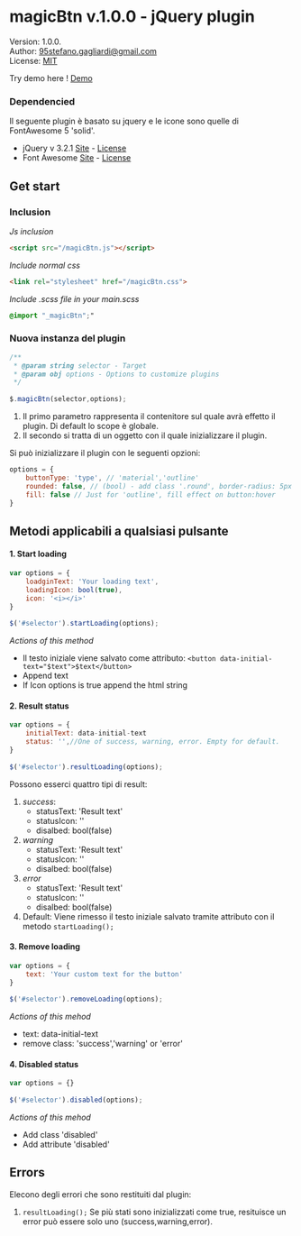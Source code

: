 # magicBtn v.1.0.0 - jQuery plugin
Version: 1.0.0.  
Author: 95stefano.gagliardi@gmail.com  
License: [MIT](https://github.com/Spolaa/freedom-template/blob/master/LICENSE)

Try demo here ! [Demo]()

### Dependencied

Il seguente plugin è basato su jquery e le icone sono quelle di FontAwesome 5 'solid'.

- jQuery v 3.2.1 [Site](https://jquery.com/) - [License](https://jquery.org/license/)
- Font Awesome [Site](http://fontawesome.io/) - [License](http://fontawesome.io/license/)
## Get start
### Inclusion

_Js inclusion_  
```html
<script src="/magicBtn.js"></script>
```  

_Include normal css_  
```html
<link rel="stylesheet" href="/magicBtn.css">
```
 
_Include .scss file in your main.scss_  
```scss
@import "_magicBtn";"
```


### Nuova instanza del plugin

```javascript
/**
 * @param string selector - Target
 * @param obj options - Options to customize plugins
 */
 
$.magicBtn(selector,options);
```
1. Il primo parametro rappresenta il contenitore sul quale avrà effetto il plugin. Di default lo scope è globale.
2. Il secondo si tratta di un oggetto con il quale inizializzare il plugin.
   

Si può inizializzare il plugin con le seguenti opzioni:

```javascript
options = {
    buttonType: 'type', // 'material','outline'
    rounded: false, // (bool) - add class '.round', border-radius: 5px
    fill: false // Just for 'outline', fill effect on button:hover
}
```


## Metodi applicabili a qualsiasi pulsante

#### 1. Start loading
```javascript
var options = {
    loadginText: 'Your loading text',
    loadingIcon: bool(true),
    icon: '<i></i>'
}  
  
$('#selector').startLoading(options);
```
_Actions of this method_
- Il testo iniziale viene salvato come attributo: ```<button data-initial-text="$text">$text</button>```
- Append text
- If Icon options is true append the html string


#### 2. Result status
```javascript
var options = { 
    initialText: data-initial-text
    status: '',//One of success, warning, error. Empty for default.
}
  
$('#selector').resultLoading(options);
```
Possono esserci quattro tipi di result:
1. _success_:
    - statusText: 'Result text'
    - statusIcon: '<code><i></i></code>'
    - disalbed: bool(false)
2. _warning_
    - statusText: 'Result text'
    - statusIcon: '<code><i></i></code>'
    - disalbed: bool(false)
3. _error_
    - statusText: 'Result text'
    - statusIcon: '<i></i>'
    - disalbed: bool(false)
4. Default: Viene rimesso il testo iniziale salvato tramite attributo con il metodo <code>startLoading();</code>

#### 3. Remove loading

```javascript
var options = {
    text: 'Your custom text for the button'
}  
  
$('#selector').removeLoading(options);
```
_Actions of this mehod_
- text: data-initial-text 
- remove class: 'success','warning' or 'error'

#### 4. Disabled status
```javascript
var options = {}  
  
$('#selector').disabled(options);
```
_Actions of this mehod_
- Add class 'disabled'  
- Add attribute 'disabled'

## Errors

Elecono degli errori che sono restituiti dal plugin:

1. <code>resultLoading();</code> Se più stati sono inizializzati come true, resituisce un error può
essere solo uno (success,warning,error).
